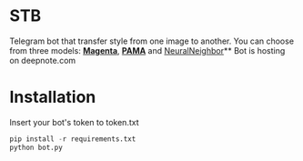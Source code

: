 # STB
Telegram bot that transfer style from one image to another.
You can choose from three models: **[Magenta](https://tfhub.dev/google/magenta/arbitrary-image-stylization-v1-256/2)**, **[PAMA](https://github.com/luoxuan-cs/PAMA)** and [NeuralNeighbor](https://github.com/nkolkin13/NeuralNeighborStyleTransfer)**
Bot is hosting on deepnote.com
# Installation
Insert your bot's token to token.txt
```python
pip install -r requirements.txt
python bot.py
```

